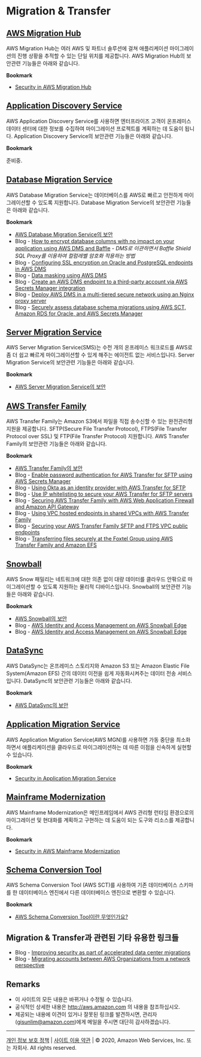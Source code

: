 # Migration & Transfer

## [AWS Migration Hub](https://aws.amazon.com/ko/migration-hub/?nc2=h_m1)

AWS Migration Hub는 여러 AWS 및 파트너 솔루션에 걸쳐 애플리케이션 마이그레이션의 진행 상황을 추적할 수 있는 단일 위치를 제공합니다. AWS Migration Hub의 보안관련 기능들은 아래와 같습니다.

**Bookmark**

* [Security in AWS Migration Hub](https://docs.aws.amazon.com/ko_kr/migrationhub/latest/ug/security.html)




## [Application Discovery Service](https://aws.amazon.com/ko/application-discovery/?nc2=h_m1)

AWS Application Discovery Service를 사용하면 엔터프라이즈 고객이 온프레미스 데이터 센터에 대한 정보를 수집하여 마이그레이션 프로젝트를 계획하는 데 도움이 됩니다. Application Discovery Service의 보안관련 기능들은 아래와 같습니다.

**Bookmark**

준비중.


## [Database Migration Service](https://aws.amazon.com/ko/dms/?nc2=h_m1)

AWS Database Migration Service는 데이터베이스를 AWS로 빠르고 안전하게 마이그레이션할 수 있도록 지원합니다. Database Migration Service의 보안관련 기능들은 아래와 같습니다.

**Bookmark**

* [AWS Database Migration Service의 보안](https://docs.aws.amazon.com/ko_kr/dms/latest/userguide/CHAP_Security.html)
* Blog - [How to encrypt database columns with no impact on your application using AWS DMS and Baffle](https://aws.amazon.com/blogs/database/how-to-encrypt-database-columns-with-no-impact-on-your-application-using-aws-dms-and-baffle/) _- DMS로 이관하면서 Baffle Shield SQL Proxy를 이용하여 컬럼레벨 암호화 적용하는 방법_
* Blog - [Configuring SSL encryption on Oracle and PostgreSQL endpoints in AWS DMS](https://aws.amazon.com/blogs/database/configuring-ssl-encryption-on-oracle-and-postgresql-endpoints-in-aws-dms/)
* Blog - [Data masking using AWS DMS](https://aws.amazon.com/blogs/database/data-masking-using-aws-dms/)
* Blog - [Create an AWS DMS endpoint to a third-party account via AWS Secrets Manager integration](https://aws.amazon.com/ko/blogs/database/create-an-aws-dms-endpoint-to-a-third-party-account-via-aws-secrets-manager-integration/)
* Blog - [Deploy AWS DMS in a multi-tiered secure network using an Nginx proxy server](https://aws.amazon.com/blogs/database/deploy-aws-dms-in-a-multi-tiered-secure-network-using-an-nginx-proxy-server/)
* Blog - [Securely assess database schema migrations using AWS SCT, Amazon RDS for Oracle, and AWS Secrets Manager](https://aws.amazon.com/blogs/database/securely-assess-database-schema-migrations-using-aws-sct-amazon-rds-for-oracle-and-aws-secrets-manager/)


## [Server Migration Service](https://aws.amazon.com/ko/server-migration-service/?nc2=h_m1)

AWS Server Migration Service(SMS)는 수천 개의 온프레미스 워크로드를 AWS로 좀 더 쉽고 빠르게 마이그레이션할 수 있게 해주는 에이전트 없는 서비스입니다. Server Migration Service의 보안관련 기능들은 아래와 같습니다.

**Bookmark**

* [AWS Server Migration Service의 보안](https://docs.aws.amazon.com/ko_kr/server-migration-service/latest/userguide/security.html)


 
## [AWS Transfer Family](https://aws.amazon.com/ko/aws-transfer-family/)

AWS Transfer Family는 Amazon S3에서 파일을 직접 송수신할 수 있는 완전관리형 지원을 제공합니다. SFTP(Secure File Transfer Protocol), FTPS(File Transfer Protocol over SSL) 및 FTP(File Transfer Protocol) 지원합니다. AWS Transfer Family의 보안관련 기능들은 아래와 같습니다.

**Bookmark**

* [AWS Transfer Family의 보안](https://docs.aws.amazon.com/ko_kr/transfer/latest/userguide/security.html)
* Blog - [Enable password authentication for AWS Transfer for SFTP using AWS Secrets Manager](https://aws.amazon.com/blogs/storage/enable-password-authentication-for-aws-transfer-for-sftp-using-aws-secrets-manager/)
* Blog - [Using Okta as an identity provider with AWS Transfer for SFTP](https://aws.amazon.com/blogs/storage/using-okta-as-an-identity-provider-with-aws-transfer-for-sftp/)
* Blog - [Use IP whitelisting to secure your AWS Transfer for SFTP servers](https://aws.amazon.com/blogs/storage/use-ip-whitelisting-to-secure-your-aws-transfer-for-sftp-servers/)
* Blog - [Securing AWS Transfer Family with AWS Web Application Firewall and Amazon API Gateway](https://aws.amazon.com/blogs/storage/securing-aws-transfer-family-with-aws-web-application-firewall-and-amazon-api-gateway/)
* Blog - [Using VPC hosted endpoints in shared VPCs with AWS Transfer Family](https://aws.amazon.com/blogs/storage/using-vpc-hosted-endpoints-in-shared-vpcs-with-aws-transfer-family/)
* Blog - [Securing your AWS Transfer Family SFTP and FTPS VPC public endpoints](https://aws.amazon.com/ko/blogs/storage/secure-your-aws-transfer-family-sftp-and-ftps-vpc-public-endpoints/)
* Blog - [Transferring files securely at the Foxtel Group using AWS Transfer Family and Amazon EFS](https://aws.amazon.com/blogs/storage/transferring-files-securely-at-the-foxtel-group-using-aws-transfer-family-and-amazon-efs/)

 
## [Snowball](https://aws.amazon.com/ko/snow/?nc2=h_m1)

AWS Snow 패밀리는 네트워크에 대한 의존 없이 대량 데이터를 클라우드 안팎으로 마이그레이션할 수 있도록 지원하는 물리적 디바이스입니다. Snowball의 보안관련 기능들은 아래와 같습니다.

**Bookmark**

* [AWS Snowball의 보안](https://docs.aws.amazon.com/ko_kr/snowball/latest/ug/security.html)
* Blog - [AWS Identity and Access Management on AWS Snowball Edge](https://aws.amazon.com/blogs/storage/aws-identity-and-access-management-on-aws-snowball-edge/)
* Blog - [AWS Identity and Access Management on AWS Snowball Edge](https://aws.amazon.com/blogs/storage/aws-identity-and-access-management-on-aws-snowball-edge)

 
## [DataSync](https://aws.amazon.com/ko/datasync/?nc2=h_m1)

AWS DataSync는 온프레미스 스토리지와 Amazon S3 또는 Amazon Elastic File System(Amazon EFS) 간의 데이터 이전을 쉽게 자동화시켜주는 데이터 전송 서비스입니다. DataSync의 보안관련 기능들은 아래와 같습니다.

**Bookmark**

* [AWS DataSync의 보안](https://docs.aws.amazon.com/ko_kr/datasync/latest/userguide/security.html)

## [Application Migration Service](https://aws.amazon.com/ko/application-migration-service/)

AWS Application Migration Service(AWS MGN)를 사용하면 가동 중단을 최소화하면서 애플리케이션을 클라우드로 마이그레이션하는 데 따른 이점을 신속하게 실현할 수 있습니다.

**Bookmark**

* [Security in Application Migration Service](https://docs.aws.amazon.com/mgn/latest/ug/security.html)

## [Mainframe Modernization](https://aws.amazon.com/ko/mainframe-modernization/)

AWS Mainframe Modernization은 메인프레임에서 AWS 관리형 런타임 환경으로의 마이그레이션 및 현대화를 계획하고 구현하는 데 도움이 되는 도구와 리소스를 제공합니다.

**Bookmark**

* [Security in AWS Mainframe Modernization](https://docs.aws.amazon.com/m2/latest/userguide/security.html)

## [Schema Conversion Tool](https://docs.aws.amazon.com/ko_kr/SchemaConversionTool/latest/userguide/CHAP_Welcome.html)

AWS Schema Conversion Tool (AWS SCT)를 사용하여 기존 데이터베이스 스키마를 한 데이터베이스 엔진에서 다른 데이터베이스 엔진으로 변환할 수 있습니다. 

**Bookmark**

* [AWS Schema Conversion Tool이란 무엇인가요?](https://docs.aws.amazon.com/ko_kr/SchemaConversionTool/latest/userguide/CHAP_Welcome.html)


 
 
## Migration & Transfer과 관련된 기타 유용한 링크들

* Blog - [Improving security as part of accelerated data center migrations](https://aws.amazon.com/blogs/security/improving-security-as-part-of-accelerated-data-center-migrations/)
* Blog - [Migrating accounts between AWS Organizations from a network perspective](https://aws.amazon.com/blogs/networking-and-content-delivery/migrating-accounts-between-aws-organizations-from-a-network-perspective/)


## Remarks

* 이 사이트의 모든 내용은 바뀌거나 수정될 수 있습니다.
* 공식적인 상세한 내용은 http://aws.amazon.com 의 내용을 참조하십시오.
* 제공되는 내용에 이견이 있거나 잘못된 링크를 발견하시면, 관리자(gisunlim@amazon.com)에게 메일을 주시면 대단히 감사하겠습니다.

---

[개인 정보 보호 정책](https://aws.amazon.com/privacy/?nc1=f_pr) | [사이트 이용 약관](https://aws.amazon.com/terms/?nc1=f_pr) | © 2020, Amazon Web Services, Inc. 또는 자회사. All rights reserved. 


<script type="text/javascript" src="http://www.websitegoodies.com/counter.php?id=72613&color=%23183fd8"></script>